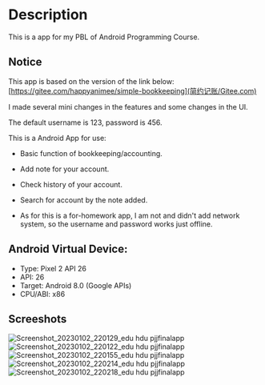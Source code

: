 # Description
 This is a app for my PBL of Android Programming Course.
 
 ## Notice
 This app is based on the version of the link below:
 [https://gitee.com/happyanimee/simple-bookkeeping](简约记账/Gitee.com)

 I made several mini changes in the features and some changes in the UI.
 
 The default username is 123, password is 456.
 
 This is a Android App for use:
 - Basic function of bookkeeping/accounting.
 - Add note for your account.
 - Check history of your account.
 - Search for account by the note added.
 
 - As for this is a for-homework app, I am not and didn't add network system, so the username and password works just offline.
 
## Android Virtual Device:
 - Type: Pixel 2 API 26
 - API: 26
 - Target: Android 8.0 (Google APIs)
 - CPU/ABI: x86
 
## Screeshots
![Screenshot_20230102_220129_edu hdu pjjfinalapp](https://user-images.githubusercontent.com/42086456/210241757-2a2519c4-67fc-4a03-a8d0-81eac20978d6.jpg)
![Screenshot_20230102_220122_edu hdu pjjfinalapp](https://user-images.githubusercontent.com/42086456/210241785-539e8e1f-3bf4-4ada-bf98-43462b2be480.jpg)
![Screenshot_20230102_220155_edu hdu pjjfinalapp](https://user-images.githubusercontent.com/42086456/210241816-1fe0c718-0816-4c7f-aed9-f1a32da54bef.jpg)
![Screenshot_20230102_220214_edu hdu pjjfinalapp](https://user-images.githubusercontent.com/42086456/210241827-8c674f9c-27fd-4ce4-a3d1-f4df1f554425.jpg)
![Screenshot_20230102_220218_edu hdu pjjfinalapp](https://user-images.githubusercontent.com/42086456/210241833-25728a79-867a-45c2-8f2b-ab844050a116.jpg)
